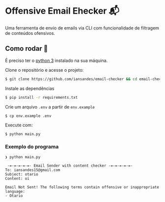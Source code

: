 # Offensive Email Ehecker :mailbox_with_mail:
Uma ferramenta de envio de emails via CLI com funcionalidade de filtragem de conteúdos ofensivos.

## Como rodar :rocket:
É preciso ter o [python 3](https://www.python.org/downloads/) instalado na sua máquina.

Clone o repositório e acesse o projeto:
```bash
$ git clone https://github.com/iansandes/email-checker && cd email-checker
```

Instale as dependências
```bash
$ pip install -r requirements.txt
```

Crie um arquivo `.env` a partir de `env.example`
```bash
$ cp env.example .env
```

Execute com:
```bash
$ python main.py
```

### Exemplo do programa
```
❯ python main.py

 -=-=-=-=-=- Email Sender with content checker -=-=-=-=-=-
To: iansandes15@gmail.com
Subject: otario
Content: oi

Email Not Sent! The following terms contain offensive or inappropriate language:
- Otario
```
